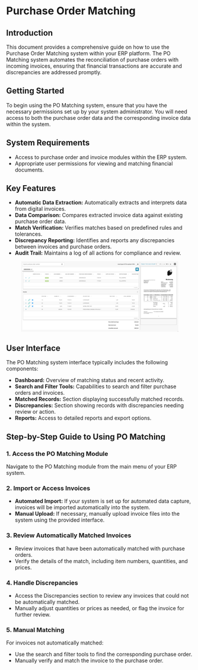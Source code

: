# Purchase Order Matching

## Introduction

This document provides a comprehensive guide on how to use the Purchase Order Matching system within your ERP platform. The PO Matching system automates the reconciliation of purchase orders with incoming invoices, ensuring that financial transactions are accurate and discrepancies are addressed promptly.

## Getting Started

To begin using the PO Matching system, ensure that you have the necessary permissions set up by your system administrator. You will need access to both the purchase order data and the corresponding invoice data within the system.

## System Requirements

* Access to purchase order and invoice modules within the ERP system.
* Appropriate user permissions for viewing and matching financial documents.

## Key Features

* **Automatic Data Extraction:** Automatically extracts and interprets data from digital invoices.
* **Data Comparison:** Compares extracted invoice data against existing purchase order data.
* **Match Verification:** Verifies matches based on predefined rules and tolerances.
* **Discrepancy Reporting:** Identifies and reports any discrepancies between invoices and purchase orders.
* **Audit Trail:** Maintains a log of all actions for compliance and review.

<figure><img src="../../.gitbook/assets/image (13) (1).png" alt=""><figcaption></figcaption></figure>

## User Interface

The PO Matching system interface typically includes the following components:

* **Dashboard:** Overview of matching status and recent activity.
* **Search and Filter Tools:** Capabilities to search and filter purchase orders and invoices.
* **Matched Records:** Section displaying successfully matched records.
* **Discrepancies:** Section showing records with discrepancies needing review or action.
* **Reports:** Access to detailed reports and export options.

## Step-by-Step Guide to Using PO Matching

### 1. Access the PO Matching Module

Navigate to the PO Matching module from the main menu of your ERP system.

### 2. Import or Access Invoices

* **Automated Import:** If your system is set up for automated data capture, invoices will be imported automatically into the system.
* **Manual Upload:** If necessary, manually upload invoice files into the system using the provided interface.

### 3. Review Automatically Matched Invoices

* Review invoices that have been automatically matched with purchase orders.
* Verify the details of the match, including item numbers, quantities, and prices.

### 4. Handle Discrepancies

* Access the Discrepancies section to review any invoices that could not be automatically matched.
* Manually adjust quantities or prices as needed, or flag the invoice for further review.

### 5. Manual Matching

For invoices not automatically matched:

* Use the search and filter tools to find the corresponding purchase order.
* Manually verify and match the invoice to the purchase order.

